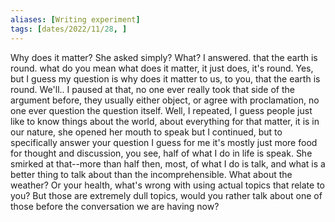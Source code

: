 ```yaml
---
aliases: [Writing experiment]
tags: [dates/2022/11/28, ]
---
```

Why does it matter? She asked simply? What? I answered. that the earth is round. what do you mean what does it matter, it just does, it's round. Yes, but I guess my question is why does it matter to us, to you, that the earth is round. We'll.. I paused at that, no one ever really took that side of the argument before, they usually either object, or agree with proclamation, no one ever question the question itself. Well, I repeated, I guess people just like to know things about the world, about everything for that matter, it is in our nature, she opened her mouth to speak but I continued, but to specifically answer your question I guess for me it's mostly just more food for thought and discussion, you see, half of what I do in life is speak. She smirked at that--more than half then, most, of what I do is talk, and what is a better thing to talk about than the incomprehensible. What about the weather? Or your health, what's wrong with using actual topics that relate to you? But those are extremely dull topics, would you rather talk about one of those before the conversation we are having now?
